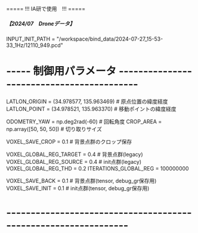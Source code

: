 ===== !!! IA研で使用　!!! =====
##### 【2024/07　Droneデータ】
INPUT_INIT_PATH = "/workspace/bind_data/2024-07-27_15-53-33_1Hz/12110_949.pcd"
# ----- 制御用パラメータ ------------------------------------------
LATLON_ORIGIN = (34.978577, 135.963469)  # 原点位置の緯度経度
LATLON_POINT = (34.978521, 135.963370)   # 移動ポイントの緯度経度

ODOMETRY_YAW = np.deg2rad(-60)     # 回転角度
CROP_AREA = np.array([50, 50, 50]) # 切り取りサイズ

VOXEL_SAVE_CROP = 0.1 # 背景点群のクロップ保存

VOXEL_GLOBAL_REG_TARGET = 0.4 # 背景点群(legacy)
VOXEL_GLOBAL_REG_SOURCE = 0.4 # init点群(legacy)
VOXEL_GLOBAL_REG_THD = 0.2
ITERATIONS_GLOBAL_REG = 100000000

VOXEL_SAVE_BACK = 0.1 # 背景点群(tensor, debug_gr保存用)
VOXEL_SAVE_INIT = 0.1 # init点群(tensor, debug_gr保存用)
# ---------------------------------------------------------------